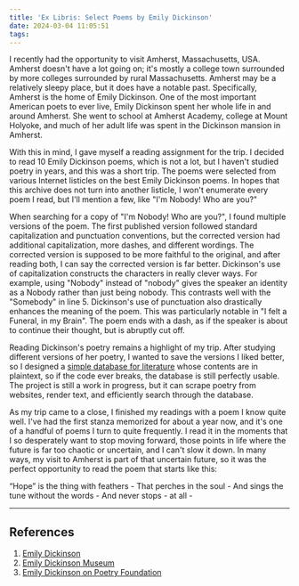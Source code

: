 ```yaml
---
title: 'Ex Libris: Select Poems by Emily Dickinson'
date: 2024-03-04 11:05:51
tags:
---
```



I recently had the opportunity to visit Amherst, Massachusetts, USA. Amherst doesn't have a lot going on; it's mostly a college town surrounded by more colleges surrounded by rural Massachusetts. Amherst may be a relatively sleepy place, but it does have a notable past. Specifically, Amherst is the home of Emily Dickinson.  One of the most important American poets to ever live, Emily Dickinson spent her whole life in and around Amherst. She went to school at Amherst Academy, college at Mount Holyoke, and much of her adult life was spent in the Dickinson mansion in Amherst.

With this in mind, I gave myself a reading assignment for the trip. I decided to read 10 Emily Dickinson poems, which is not a lot, but I haven't studied poetry in years, and this was a short trip. The poems were selected from various Internet listicles on the best Emily Dickinson poems. In hopes that this archive does not turn into another listicle, I won't enumerate every poem I read, but I'll mention a few, like "I'm Nobody! Who are you?"

When searching for a copy of "I'm Nobody! Who are you?", I found multiple versions of the poem. The first published version followed standard capitalization and punctuation conventions, but the corrected version had additional capitalization, more dashes, and different wordings. The corrected version is supposed to be more faithful to the original, and after reading both, I can say the corrected version is far better. Dickinson's use of capitalization constructs the characters in really clever ways. For example, using "Nobody" instead of "nobody" gives the speaker an identity as a Nobody rather than just being nobody. This contrasts well with the "Somebody" in line 5. Dickinson's use of punctuation also drastically enhances the meaning of the poem. This was particularly notable in "I felt a Funeral, in my Brain". The poem ends with a dash, as if the speaker is about to continue their thought, but is abruptly cut off.

Reading Dickinson's poetry remains a highlight of my trip. After studying different versions of her poetry, I wanted to save the versions I liked better, so I designed a [simple database for literature](/projects/literature-db) whose contents are in plaintext, so if the code ever breaks, the database is still perfectly usable. The project is still a work in progress, but it can scrape poetry from websites, render text, and efficiently search through the database.

As my trip came to a close, I finished my readings with a poem I know quite well. I've had the first stanza memorized for about a year now, and it's one of a handful of poems I turn to quite frequently. I read it in the moments that I so desperately want to stop moving forward, those points in life where the future is far too chaotic or uncertain, and I can't slow it down. In many ways, my visit to Amherst is part of that uncertain future, so it was the perfect opportunity to read the poem that starts like this:

“Hope” is the thing with feathers -
That perches in the soul -
And sings the tune without the words -
And never stops - at all -

---

## References

1. [Emily Dickinson](https://en.wikipedia.org/wiki/Emily_Dickinson)
2. [Emily Dickinson Museum](https://www.emilydickinsonmuseum.org)
3. [Emily Dickinson on Poetry Foundation](https://www.poetryfoundation.org/poets/emily-dickinson)